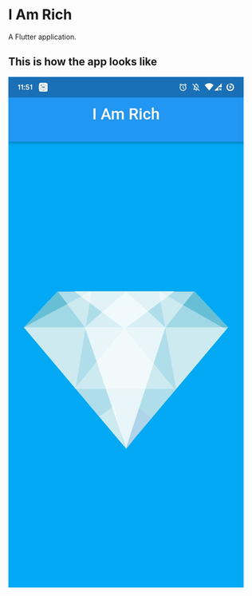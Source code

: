 # I Am Rich

A Flutter application.

## This is how the app looks like

![Screenshot](screenshot.jpg)